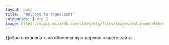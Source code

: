 ```yaml
---
layout: post
title:  "Welcome to tcgua.com!"
categories: [ mtg ]
image: https://magic.wizards.com/sites/mtg/files/images/wallpaper/Embereth-Paladin_ELD_1920x1080_Wallpaper.jpg
---
```

Добро пожаловать на обновленную версию нашего сайта.
